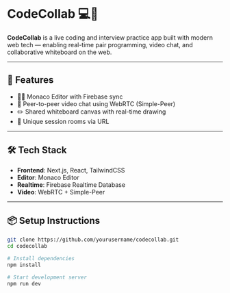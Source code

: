 # CodeCollab 💻🎥

**CodeCollab** is a live coding and interview practice app built with modern web tech — enabling real-time pair programming, video chat, and collaborative whiteboard on the web.

---

## 🚀 Features

- 🧑‍💻 Monaco Editor with Firebase sync
- 🎥 Peer-to-peer video chat using WebRTC (Simple-Peer)
- ✏️ Shared whiteboard canvas with real-time drawing
- 🔐 Unique session rooms via URL

---

## 🛠 Tech Stack

- **Frontend**: Next.js, React, TailwindCSS
- **Editor**: Monaco Editor
- **Realtime**: Firebase Realtime Database
- **Video**: WebRTC + Simple-Peer

---

## 📦 Setup Instructions

```bash
git clone https://github.com/yourusername/codecollab.git
cd codecollab

# Install dependencies
npm install

# Start development server
npm run dev
